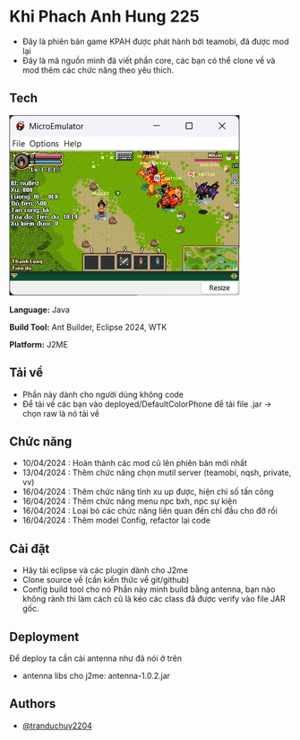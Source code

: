
# Khi Phach Anh Hung 225

- Đây là phiên bản game KPAH được phát hành bởi teamobi, đã được mod lại
- Đây là mã nguồn mình đã viết phần core, các bạn có thể clone về và mod thêm các chức năng theo yêu thích.


## Tech

![background](/images/background.png)

**Language:** Java

**Build Tool:** Ant Builder, Eclipse 2024, WTK

**Platform:** J2ME

## Tải về
- Phần này dành cho người dùng không code
- Để tải về các bạn vào deployed/DefaultColorPhone để tải file .jar -> chọn raw là nó tải về

## Chức năng

- 10/04/2024 : Hoàn thành các mod cũ lên phiên bản mới nhất
- 13/04/2024 : Thêm chức năng chọn mutil server (teamobi, nqsh, private, vv)
- 16/04/2024 : Thêm chức năng tính xu up được, hiện chỉ số tấn công
- 16/04/2024 : Thêm chức năng menu npc bxh, npc sự kiện
- 16/04/2024 : Loại bỏ các chức năng liên quan đến chỉ đầu cho đỡ rối
- 16/04/2024 : Thêm model Config, refactor lại code


## Cài đặt

- Hãy tải eclipse và các plugin dành cho J2me
- Clone source về (cần kiến thức về git/github)
- Config build tool cho nó Phần này mình build bằng antenna, bạn nào không rành thì làm cách cũ là kéo các class đã được verify vào file JAR gốc.

## Deployment

Để deploy ta cần cài antenna như đã nói ở trên

- antenna libs cho j2me: antenna-1.0.2.jar



## Authors

- [@tranduchuy2204](https://github.com/tranduchuy2204)

